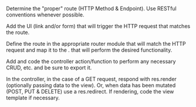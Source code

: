 Determine the "proper" route (HTTP Method & Endpoint). Use RESTful conventions whenever possible.

Add the UI (link and/or form) that will trigger the HTTP request that matches the route.

Define the route in the appropriate router module that will match the HTTP request and map it to the <controller>.<method> that will perform the desired functionality.

Add and code the controller action/function to perform any necessary CRUD, etc. and be sure to export it.

In the controller, in the case of a GET request, respond with res.render (optionally passing data to the view). Or, when data has been mutated (POST, PUT & DELETE) use a res.redirect. If rendering, code the view template if necessary.
